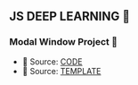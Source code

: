 ## JS DEEP LEARNING 🦆

### Modal Window Project 🚀 
  - 🔑 Source: [CODE](../06CardsWithClass/)
  - 🔑 Source: [TEMPLATE](https://drive.google.com/file/d/1-mtd3uM3KwWSbzV47nIrv0W9rqM-NG9u/view?usp=sharing)
 